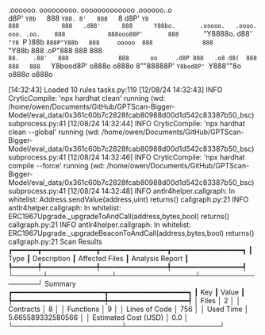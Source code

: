 

  .oooooo.    ooooooooo.   ooooooooooooo  .oooooo..o                                 
 d8P'  `Y8b   `888   `Y88. 8'   888   `8 d8P'    `Y8                                 
888            888   .d88'      888      Y88bo.       .ooooo.   .oooo.   ooo. .oo.   
888            888ooo88P'       888       `"Y8888o.  d88' `"Y8 `P  )88b  `888P"Y88b  
888     ooooo  888              888           `"Y88b 888        .oP"888   888   888  
`88.    .88'   888              888      oo     .d8P 888   .o8 d8(  888   888   888  
 `Y8bood8P'   o888o            o888o     8""88888P'  `Y8bod8P' `Y888""8o o888o o888o                                                        


                                                                   

[14:32:43] Loaded 10 rules                                                                                                                                                                                                                  tasks.py:119
[12/08/24 14:32:43] INFO     CryticCompile: 'npx hardhat clean' running (wd: /home/owen/Documents/GitHub/GPTScan-Bigger-Model/eval_data/0x361c60b7c2828fcab80988d00d1d542c83387b50_bsc)                                                 subprocess.py:41
[12/08/24 14:32:44] INFO     CryticCompile: 'npx hardhat clean --global' running (wd: /home/owen/Documents/GitHub/GPTScan-Bigger-Model/eval_data/0x361c60b7c2828fcab80988d00d1d542c83387b50_bsc)                                        subprocess.py:41
[12/08/24 14:32:46] INFO     CryticCompile: 'npx hardhat compile --force' running (wd: /home/owen/Documents/GitHub/GPTScan-Bigger-Model/eval_data/0x361c60b7c2828fcab80988d00d1d542c83387b50_bsc)                                       subprocess.py:41
[12/08/24 14:32:48] INFO     antlr4helper.callgraph: In whitelist: Address.sendValue(address,uint) returns()                                                                                                                             callgraph.py:21
                    INFO     antlr4helper.callgraph: In whitelist: ERC1967Upgrade._upgradeToAndCall(address,bytes,bool) returns()                                                                                                        callgraph.py:21
                    INFO     antlr4helper.callgraph: In whitelist: ERC1967Upgrade._upgradeBeaconToAndCall(address,bytes,bool) returns()                                                                                                  callgraph.py:21
                      Scan Results                       
┏━━━━━━┳━━━━━━━━━━━━━┳━━━━━━━━━━━━━━━━┳━━━━━━━━━━━━━━━━━┓
┃ Type ┃ Description ┃ Affected Files ┃ Analysis Report ┃
┡━━━━━━╇━━━━━━━━━━━━━╇━━━━━━━━━━━━━━━━╇━━━━━━━━━━━━━━━━━┩
└──────┴─────────────┴────────────────┴─────────────────┘
                  Summary                   
┏━━━━━━━━━━━━━━━━━━━━━━┳━━━━━━━━━━━━━━━━━━━┓
┃ Key                  ┃ Value             ┃
┡━━━━━━━━━━━━━━━━━━━━━━╇━━━━━━━━━━━━━━━━━━━┩
│ Files                │ 2                 │
│ Contracts            │ 8                 │
│ Functions            │ 9                 │
│ Lines of Code        │ 756               │
│ Used Time            │ 5.665589332580566 │
│ Estimated Cost (USD) │ 0.0               │
└──────────────────────┴───────────────────┘
